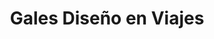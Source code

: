 ---
title: "Gales Diseño en Viajes"
url: /torreon/gales-diseno-en-viajes/
shop: agencia de viajes
---
